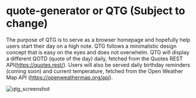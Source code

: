 # quote-generator or QTG (Subject to change)

The purpose of QTG is to serve as a browser homepage and hopefully help users start their day on a high note. QTG follows a minimalistic design concept that is easy on the eyes and does not overwhelm. QTG will display a different QOTD (quote of the day) daily, fetched from the Quotes REST API(https://quotes.rest/). Users will also be served daily birthday reminders (coming soon) and current temperature, fetched from the Open Weather Map API (https://openweathermap.org/api).

![qtg_screenshot](https://user-images.githubusercontent.com/67467659/103288438-873e0e80-49ed-11eb-952c-94b24c2cd1d1.png)
